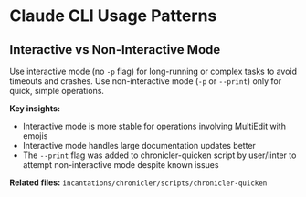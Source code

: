 # Claude CLI Usage Patterns

## Interactive vs Non-Interactive Mode
Use interactive mode (no `-p` flag) for long-running or complex tasks to avoid timeouts and crashes. Use non-interactive mode (`-p` or `--print`) only for quick, simple operations.

**Key insights:**
- Interactive mode is more stable for operations involving MultiEdit with emojis
- Interactive mode handles large documentation updates better
- The `--print` flag was added to chronicler-quicken script by user/linter to attempt non-interactive mode despite known issues

**Related files:** `incantations/chronicler/scripts/chronicler-quicken`